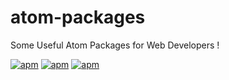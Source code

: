 # atom-packages
Some Useful Atom Packages for Web Developers !

[![apm](https://img.shields.io/badge/atom-v1.11.2-green.svg)]()
[![apm](https://img.shields.io/apm/v/vim-mode.svg)]()
[![apm](https://img.shields.io/badge/license-CC%20BY%204.0-blue.svg)]()
